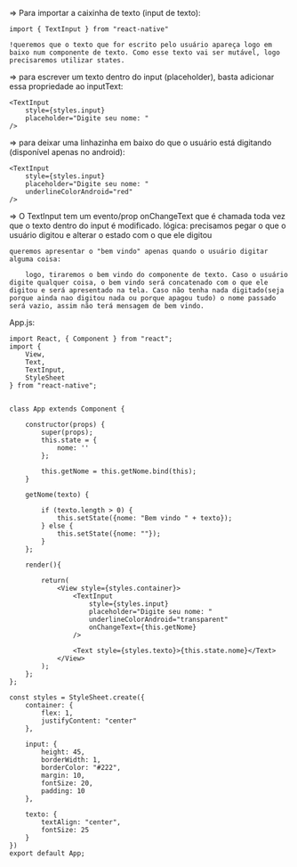 => Para importar a caixinha de texto (input de texto):

    import { TextInput } from "react-native"

    !queremos que o texto que for escrito pelo usuário apareça logo em baixo num componente de texto. Como esse texto vai ser mutável, logo precisaremos utilizar states.

=> para escrever um texto dentro do input (placeholder), basta adicionar essa propriedade ao inputText:
    
    <TextInput
        style={styles.input}
        placeholder="Digite seu nome: "
    />

=> para deixar uma linhazinha em baixo do que o usuário está digitando (disponível apenas no android):

    <TextInput
        style={styles.input}
        placeholder="Digite seu nome: "
        underlineColorAndroid="red"
    />

=> O TextInput tem um evento/prop onChangeText que é chamada toda vez que o texto dentro do input é modificado.
    lógica: precisamos pegar o que o usuário digitou e alterar o estado com o que ele digitou
    
    queremos apresentar o "bem vindo" apenas quando o usuário digitar alguma coisa: 

        logo, tiraremos o bem vindo do componente de texto. Caso o usuário digite qualquer coisa, o bem vindo será concatenado com o que ele digitou e será apresentado na tela. Caso não tenha nada digitado(seja porque ainda nao digitou nada ou porque apagou tudo) o nome passado será vazio, assim não terá mensagem de bem vindo.

App.js:

    import React, { Component } from "react";
    import { 
        View,
        Text,
        TextInput,
        StyleSheet
    } from "react-native";


    class App extends Component {

        constructor(props) {
            super(props);
            this.state = {
                nome: ''
            };

            this.getNome = this.getNome.bind(this);
        }

        getNome(texto) {

            if (texto.length > 0) {
                this.setState({nome: "Bem vindo " + texto});
            } else {
                this.setState({nome: ""});
            }
        };
        
        render(){
            
            return(
                <View style={styles.container}>
                    <TextInput
                        style={styles.input}
                        placeholder="Digite seu nome: "
                        underlineColorAndroid="transparent"
                        onChangeText={this.getNome}
                    />

                    <Text style={styles.texto}>{this.state.nome}</Text>
                </View>
            );
        };
    };

    const styles = StyleSheet.create({
        container: {
            flex: 1,
            justifyContent: "center"
        },

        input: {
            height: 45,
            borderWidth: 1,
            borderColor: "#222",
            margin: 10,
            fontSize: 20,
            padding: 10
        },

        texto: {
            textAlign: "center",
            fontSize: 25
        }
    })
    export default App;